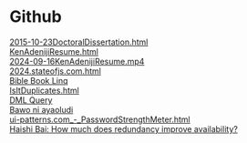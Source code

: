 # Github
<a href="2015-10-23DoctoralDissertation.html">2015-10-23DoctoralDissertation.html</a><br>
<a href="KenAdenijiResume.html">KenAdenijiResume.html</a><br>
<a href="2024-09-16KenAdenijiResume.mp4">2024-09-16KenAdenijiResume.mp4</a><br>
<a href="2024.stateofjs.com.html">2024.stateofjs.com.html</a><br>
<a href="BibleBookLinq.js.html">Bible Book Linq</a><br>
<a href="IsItDuplicates.html">IsItDuplicates.html</a><br>
<a href="DML Query.html">DML Query</a><br>
<a href="2024-12-23phoebe.hsukeim@promab.com_-_BawoNiAyaoludi">Bawo ni ayaoludi</a><br>
<a href="ui-patterns.com_-_PasswordStrengthMeter.html">ui-patterns.com_-_PasswordStrengthMeter.html</a><br>
<a href="HaishiBai_-_ByHowMuchDoesRedundancyImproveAvailability.html">Haishi Bai: How much does redundancy improve availability?</a><br>
